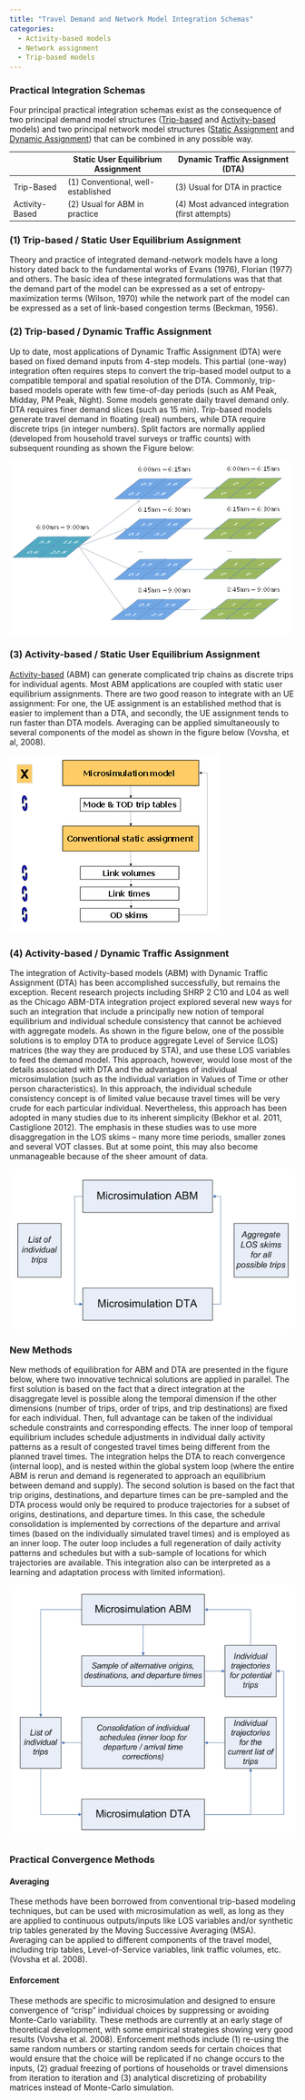 ```yaml
---
title: "Travel Demand and Network Model Integration Schemas"
categories:
  - Activity-based models
  - Network assignment
  - Trip-based models
---
```


### Practical Integration Schemas
Four principal practical integration schemas exist as the consequence of two principal demand model structures ([Trip-based](Trip_based_models) and [Activity-based](Activity_based_models) models) and two principal network model structures ([Static Assignment](Network_assignment) and [Dynamic Assignment](Dynamic_Traffic_Assignment)) that can be combined in any possible way.

|                | Static User Equilibrium Assignment | Dynamic Traffic Assignment (DTA)               |
|----------------|------------------------------------|------------------------------------------------|
| Trip-Based     | (1) Conventional, well-established | (3) Usual for DTA in practice                  |
| Activity-Based | (2) Usual for ABM in practice      | (4) Most advanced integration (first attempts) |


### (1) Trip-based / Static User Equilibrium Assignment

Theory and practice of integrated demand-network models have a long history dated back to the fundamental works of Evans (1976), Florian (1977) and others. The basic idea of these integrated formulations was that that the demand part of the model can be expressed as a set of entropy-maximization terms (Wilson, 1970) while the network part of the model can be expressed as a set of link-based congestion terms (Beckman, 1956).

### (2) Trip-based / Dynamic Traffic Assignment

Up to date, most applications of Dynamic Traffic Assignment (DTA) were based on fixed demand inputs from 4-step models. This partial (one-way) integration often requires steps to convert the trip-based model output to a compatible temporal and spatial resolution of the DTA. Commonly, trip-based models operate with few time-of-day periods (such as AM Peak, Midday, PM Peak, Night). Some models generate daily travel demand only. DTA requires finer demand slices (such as 15 min). Trip-based models generate travel demand in floating (real) numbers, while DTA require discrete trips (in integer numbers). Split factors are normally applied (developed from household travel surveys or traffic counts) with subsequent rounding as shown the Figure below:

![Conversion of trip-based model output to DTA model input](IntegerizingTripTables.jpg "fig:IntegerizingTripTables.jpg")




### (3) Activity-based / Static User Equilibrium Assignment

[Activity-based](Activity_based_models) (ABM) can generate complicated trip chains as discrete trips for individual agents. Most ABM applications are coupled with static user equilibrium assignments. There are two good reason to integrate with an UE assignment: For one, the UE assignment is an established method that is easier to implement than a DTA, and secondly, the UE assignment tends to run faster than DTA models. Averaging can be applied simultaneously to several components of the model as shown in the figure below (Vovsha, et al, 2008).

![Integration of an Activity-based model with a static user equilibrium assignment](AveragingMethods.jpg "fig:AveragingMethods.jpg")




### (4) Activity-based / Dynamic Traffic Assignment

The integration of Activity-based models (ABM) with Dynamic Traffic Assignment (DTA) has been accomplished successfully, but remains the exception. Recent research projects including SHRP 2 C10 and L04 as well as the Chicago ABM-DTA integration project explored several new ways for such an integration that include a principally new notion of temporal equilibrium and individual schedule consistency that cannot be achieved with aggregate models. As shown in the figure below, one of the possible solutions is to employ DTA to produce aggregate Level of Service (LOS) matrices (the way they are produced by STA), and use these LOS variables to feed the demand model. This approach, however, would lose most of the details associated with DTA and the advantages of individual microsimulation (such as the individual variation in Values of Time or other person characteristics). In this approach, the individual schedule consistency concept is of limited value because travel times will be very crude for each particular individual. Nevertheless, this approach has been adopted in many studies due to its inherent simplicity (Bekhor et al. 2011, Castiglione 2012). The emphasis in these studies was to use more disaggregation in the LOS skims – many more time periods, smaller zones and several VOT classes. But at some point, this may also become unmanageable because of the sheer amount of data.

![Integration of Activity-based models and Dynamic Traffic Assignments](ABMDTAIntegrationAggregateFeedback.jpg "fig:ABMDTAIntegrationAggregateFeedback.jpg")



### New Methods

New methods of equilibration for ABM and DTA are presented in the figure below, where two innovative technical solutions are applied in parallel. The first solution is based on the fact that a direct integration at the disaggregate level is possible along the temporal dimension if the other dimensions (number of trips, order of trips, and trip destinations) are fixed for each individual. Then, full advantage can be taken of the individual schedule constraints and corresponding effects. The inner loop of temporal equilibrium includes schedule adjustments in individual daily activity patterns as a result of congested travel times being different from the planned travel times. The integration helps the DTA to reach convergence (internal loop), and is nested within the global system loop (where the entire ABM is rerun and demand is regenerated to approach an equilibrium between demand and supply). The second solution is based on the fact that trip origins, destinations, and departure times can be pre-sampled and the DTA process would only be required to produce trajectories for a subset of origins, destinations, and departure times. In this case, the schedule consolidation is implemented by corrections of the departure and arrival times (based on the individually simulated travel times) and is employed as an inner loop. The outer loop includes a full regeneration of daily activity patterns and schedules but with a sub-sample of locations for which trajectories are available. This integration also can be interpreted as a learning and adaptation process with limited information).

![Advanced integration method of Activity-based models and Dynamic Traffic Assignments](NewIntegrationMethods.jpg "fig:NewIntegrationMethods.jpg")



### Practical Convergence Methods

#### Averaging

These methods have been borrowed from conventional trip-based modeling techniques, but can be used with microsimulation as well, as long as they are applied to continuous outputs/inputs like LOS variables and/or synthetic trip tables generated by the Moving Successive Averaging (MSA). Averaging can be applied to different components of the travel model, including trip tables, Level-of-Service variables, link traffic volumes, etc. (Vovsha et al. 2008).

#### Enforcement

These methods are specific to microsimulation and designed to ensure convergence of “crisp” individual choices by suppressing or avoiding Monte-Carlo variability. These methods are currently at an early stage of theoretical development, with some empirical strategies showing very good results (Vovsha et al. 2008). Enforcement methods include (1) re-using the same random numbers or starting random seeds for certain choices that would ensure that the choice will be replicated if no change occurs to the inputs, (2) gradual freezing of portions of households or travel dimensions from iteration to iteration and (3) analytical discretizing of probability matrices instead of Monte-Carlo simulation.

